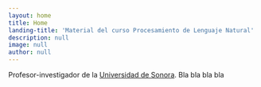 ```yaml
---
layout: home
title: Home
landing-title: 'Material del curso Procesamiento de Lenguaje Natural'
description: null
image: null
author: null
---
```


Profesor-investigador de la [Universidad de Sonora](uson.mx). Bla bla bla bla
